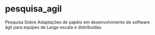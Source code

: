 # pesquisa_agil
Pesquisa Sobre Adaptações de papéis em desenvolvimento de software ágil para equipes de Larga-escala e distribuídas
